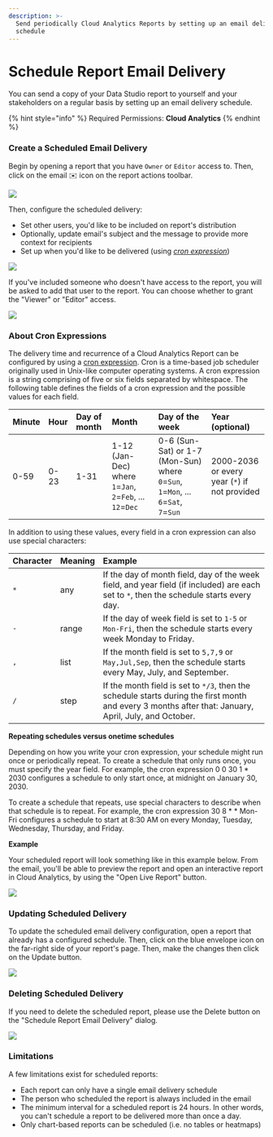 ```yaml
---
description: >-
  Send periodically Cloud Analytics Reports by setting up an email delivery
  schedule
---
```


# Schedule Report Email Delivery

You can send a copy of your Data Studio report to yourself and your stakeholders on a regular basis by setting up an email delivery schedule.

{% hint style="info" %}
Required Permissions: **Cloud Analytics**
{% endhint %}

### Create a Scheduled Email Delivery

Begin by opening a report that you have `Owner` or `Editor` access to. Then, click on the email ✉️ icon on the report actions toolbar.

![](../.gitbook/assets/schedulereport1.jpg)

 Then, configure the scheduled delivery:

* Set  other users, you'd like to be included on report's distribution
* Optionally, update email's subject and the message to provide more context for recipients
* Set up when you'd like to be delivered \(using [_cron expression_](https://crontab.guru/)\)

![](../.gitbook/assets/schedulereport2.jpg)

If you've included someone who doesn't have access to the report, you will be asked to add that user to the report. You can choose whether to grant the "Viewer" or "Editor" access.

![](../.gitbook/assets/scheduledreportinvite.jpg)

### About Cron Expressions

The delivery time and recurrence of a Cloud Analytics Report can be configured by using a [cron expression](https://wikipedia.org/wiki/Cron#CRON_expression). Cron is a time-based job scheduler originally used in Unix-like computer operating systems. A cron expression is a string comprising of five or six fields separated by whitespace. The following table defines the fields of a cron expression and the possible values for each field.

| Minute | Hour | Day of  month | Month | Day of the week | Year \(optional\) |
| :--- | :--- | :--- | :--- | :--- | :--- |
| 0-59 | 0-23 | 1-31 | 1-12 \(Jan-Dec\)  where `1`=`Jan`, `2`=`Feb`, ... `12`=`Dec` | 0-6 \(Sun-Sat\) or 1-7 \(Mon-Sun\)  where `0`=`Sun`, `1`=`Mon`, ... `6`=`Sat`, `7`=`Sun` | 2000-2036  or every year \(`*`\) if not provided |

In addition to using these values, every field in a cron expression can also use special characters:

| Character | Meaning | Example |
| :--- | :--- | :--- |
| `*` | any | If the day of month field, day of the week field, and year field \(if included\) are each set to `*`, then the schedule starts every day. |
| `-` | range | If the day of week field is set to `1-5` or `Mon-Fri`, then the schedule starts every week Monday to Friday. |
| `,` | list | If the month field is set to `5,7,9` or `May,Jul,Sep`, then the schedule starts every May, July, and September. |
| `/` | step | If the month field is set to `*/3`, then the schedule starts during the first month and every 3 months after that: January, April, July, and October. |

**Repeating schedules versus onetime schedules**

Depending on how you write your cron expression, your schedule might run once or periodically repeat. To create a schedule that only runs once, you must specify the year field. For example, the cron expression 0 0 30 1 \* 2030 configures a schedule to only start once, at midnight on January 30, 2030.

To create a schedule that repeats, use special characters to describe when that schedule is to repeat. For example, the cron expression 30 8 \* \* Mon-Fri configures a schedule to start at 8:30 AM on every Monday, Tuesday, Wednesday, Thursday, and Friday.

**Example**

Your scheduled report will look something like in this example below. From the email, you'll be able to preview the report and open an interactive report in Cloud Analytics, by using the "Open Live Report" button.

![](../.gitbook/assets/scheduledemail.jpg)

### Updating Scheduled Delivery

To update the scheduled email delivery configuration, open a report that already has a configured schedule. Then, click on the blue envelope icon on the far-right side of your report's page. Then, make the changes then click on the Update button.

![](../.gitbook/assets/updateschedulereport.jpg)

### Deleting Scheduled Delivery

If you need to delete the scheduled report, please use the Delete button on the "Schedule Report Email Delivery" dialog.

![](../.gitbook/assets/updateschedule2.jpg)

### Limitations

A few limitations exist for scheduled reports:

* Each report can only have a single email delivery schedule
* The person who scheduled the report is always included in the email
* The minimum interval for a scheduled report is 24 hours. In other words, you can't schedule a report to be delivered more than once a day.
* Only chart-based reports can be scheduled \(i.e. no tables or heatmaps\)

